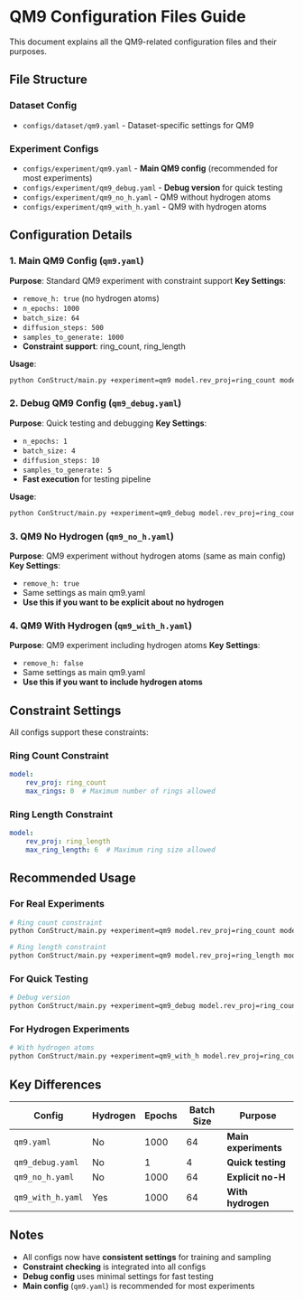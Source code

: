 # QM9 Configuration Files Guide

This document explains all the QM9-related configuration files and their purposes.

## **File Structure**

### **Dataset Config**
- `configs/dataset/qm9.yaml` - Dataset-specific settings for QM9

### **Experiment Configs**
- `configs/experiment/qm9.yaml` - **Main QM9 config** (recommended for most experiments)
- `configs/experiment/qm9_debug.yaml` - **Debug version** for quick testing
- `configs/experiment/qm9_no_h.yaml` - QM9 without hydrogen atoms
- `configs/experiment/qm9_with_h.yaml` - QM9 with hydrogen atoms

## **Configuration Details**

### **1. Main QM9 Config (`qm9.yaml`)**
**Purpose**: Standard QM9 experiment with constraint support
**Key Settings**:
- `remove_h: true` (no hydrogen atoms)
- `n_epochs: 1000`
- `batch_size: 64`
- `diffusion_steps: 500`
- `samples_to_generate: 1000`
- **Constraint support**: ring_count, ring_length

**Usage**:
```bash
python ConStruct/main.py +experiment=qm9 model.rev_proj=ring_count model.max_rings=0
```

### **2. Debug QM9 Config (`qm9_debug.yaml`)**
**Purpose**: Quick testing and debugging
**Key Settings**:
- `n_epochs: 1`
- `batch_size: 4`
- `diffusion_steps: 10`
- `samples_to_generate: 5`
- **Fast execution** for testing pipeline

**Usage**:
```bash
python ConStruct/main.py +experiment=qm9_debug model.rev_proj=ring_count model.max_rings=0
```

### **3. QM9 No Hydrogen (`qm9_no_h.yaml`)**
**Purpose**: QM9 experiment without hydrogen atoms (same as main config)
**Key Settings**:
- `remove_h: true`
- Same settings as main qm9.yaml
- **Use this if you want to be explicit about no hydrogen**

### **4. QM9 With Hydrogen (`qm9_with_h.yaml`)**
**Purpose**: QM9 experiment including hydrogen atoms
**Key Settings**:
- `remove_h: false`
- Same settings as main qm9.yaml
- **Use this if you want to include hydrogen atoms**

## **Constraint Settings**

All configs support these constraints:

### **Ring Count Constraint**
```yaml
model:
    rev_proj: ring_count
    max_rings: 0  # Maximum number of rings allowed
```

### **Ring Length Constraint**
```yaml
model:
    rev_proj: ring_length
    max_ring_length: 6  # Maximum ring size allowed
```

## **Recommended Usage**

### **For Real Experiments**
```bash
# Ring count constraint
python ConStruct/main.py +experiment=qm9 model.rev_proj=ring_count model.max_rings=0

# Ring length constraint  
python ConStruct/main.py +experiment=qm9 model.rev_proj=ring_length model.max_ring_length=6
```

### **For Quick Testing**
```bash
# Debug version
python ConStruct/main.py +experiment=qm9_debug model.rev_proj=ring_count model.max_rings=0
```

### **For Hydrogen Experiments**
```bash
# With hydrogen atoms
python ConStruct/main.py +experiment=qm9_with_h model.rev_proj=ring_count model.max_rings=0
```

## **Key Differences**

| Config | Hydrogen | Epochs | Batch Size | Purpose |
|--------|----------|--------|------------|---------|
| `qm9.yaml` | No | 1000 | 64 | **Main experiments** |
| `qm9_debug.yaml` | No | 1 | 4 | **Quick testing** |
| `qm9_no_h.yaml` | No | 1000 | 64 | **Explicit no-H** |
| `qm9_with_h.yaml` | Yes | 1000 | 64 | **With hydrogen** |

## **Notes**

- All configs now have **consistent settings** for training and sampling
- **Constraint checking** is integrated into all configs
- **Debug config** uses minimal settings for fast testing
- **Main config** (`qm9.yaml`) is recommended for most experiments 
